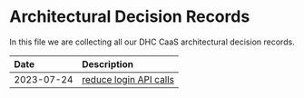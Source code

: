 <!-- SPDX-License-Identifier: MIT -->

# Architectural Decision Records

In this file we are collecting all our DHC CaaS architectural decision records.

| Date       | Description                                         |
|:-----------|:----------------------------------------------------|
| 2023-07-24 | [reduce login API calls](adrs/jwt_token_caching.md) |